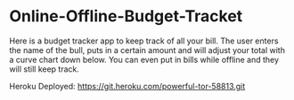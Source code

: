 # Online-Offline-Budget-Tracket

Here is a budget tracker app to keep track of all your bill. The user enters the name of the bull, puts in a certain amount and will adjust your total with a curve chart down below. You can even put in bills while offline and they will still keep track.

Heroku Deployed:
https://git.heroku.com/powerful-tor-58813.git